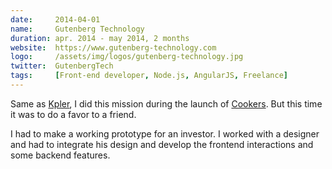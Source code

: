 ```yaml
---
date:     2014-04-01
name:     Gutenberg Technology
duration: apr. 2014 - may 2014, 2 months
website:  https://www.gutenberg-technology.com
logo:     /assets/img/logos/gutenberg-technology.jpg
twitter:  GutenbergTech
tags:     [Front-end developer, Node.js, AngularJS, Freelance]
---
```


Same as [Kpler](#kpler), I did this mission during the launch of [Cookers](#cookers).
But this time it was to do a favor to a friend.

I had to make a working prototype for an investor.
I worked with a designer and had to integrate his design and develop the frontend interactions and some backend features.
